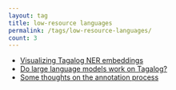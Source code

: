 ```yaml
---
layout: tag
title: low-resource languages
permalink: /tags/low-resource-languages/
count: 3
---
```


- [Visualizing Tagalog NER embeddings](https://ljvmiranda921.github.io/notebook/2023/11/20/tagalog-ner-embeddings/)
- [Do large language models work on Tagalog?](https://ljvmiranda921.github.io/notebook/2023/08/04/llm-tagalog/)
- [Some thoughts on the annotation process](https://ljvmiranda921.github.io/notebook/2023/07/03/devlog-calamancy/)
